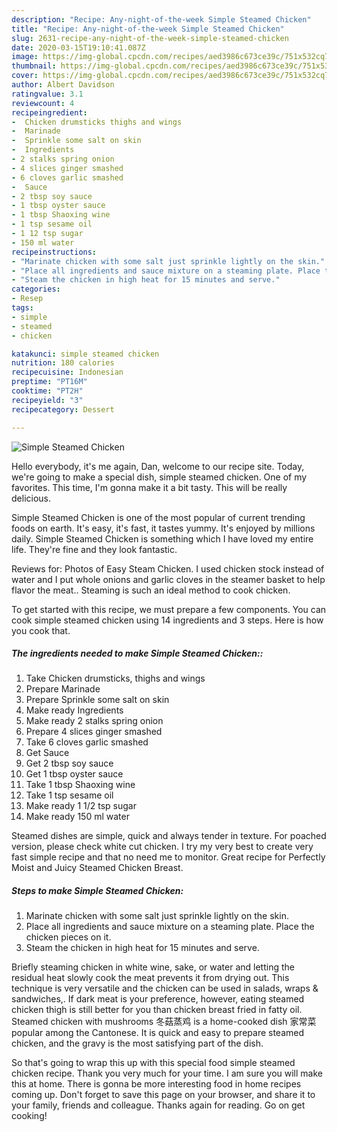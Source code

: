 ```yaml
---
description: "Recipe: Any-night-of-the-week Simple Steamed Chicken"
title: "Recipe: Any-night-of-the-week Simple Steamed Chicken"
slug: 2631-recipe-any-night-of-the-week-simple-steamed-chicken
date: 2020-03-15T19:10:41.087Z
image: https://img-global.cpcdn.com/recipes/aed3986c673ce39c/751x532cq70/simple-steamed-chicken-recipe-main-photo.jpg
thumbnail: https://img-global.cpcdn.com/recipes/aed3986c673ce39c/751x532cq70/simple-steamed-chicken-recipe-main-photo.jpg
cover: https://img-global.cpcdn.com/recipes/aed3986c673ce39c/751x532cq70/simple-steamed-chicken-recipe-main-photo.jpg
author: Albert Davidson
ratingvalue: 3.1
reviewcount: 4
recipeingredient:
-  Chicken drumsticks thighs and wings
-  Marinade
-  Sprinkle some salt on skin
-  Ingredients
- 2 stalks spring onion
- 4 slices ginger smashed
- 6 cloves garlic smashed
-  Sauce
- 2 tbsp soy sauce
- 1 tbsp oyster sauce
- 1 tbsp Shaoxing wine
- 1 tsp sesame oil
- 1 12 tsp sugar
- 150 ml water
recipeinstructions:
- "Marinate chicken with some salt just sprinkle lightly on the skin."
- "Place all ingredients and sauce mixture on a steaming plate. Place the chicken pieces on it."
- "Steam the chicken in high heat for 15 minutes and serve."
categories:
- Resep
tags:
- simple
- steamed
- chicken

katakunci: simple steamed chicken
nutrition: 180 calories
recipecuisine: Indonesian
preptime: "PT16M"
cooktime: "PT2H"
recipeyield: "3"
recipecategory: Dessert

---
```



![Simple Steamed Chicken](https://img-global.cpcdn.com/recipes/aed3986c673ce39c/751x532cq70/simple-steamed-chicken-recipe-main-photo.jpg)

Hello everybody, it's me again, Dan, welcome to our recipe site. Today, we're going to make a special dish, simple steamed chicken. One of my favorites. This time, I'm gonna make it a bit tasty. This will be really delicious.

Simple Steamed Chicken is one of the most popular of current trending foods on earth. It's easy, it's fast, it tastes yummy. It's enjoyed by millions daily. Simple Steamed Chicken is something which I have loved my entire life. They're fine and they look fantastic.

Reviews for: Photos of Easy Steam Chicken. I used chicken stock instead of water and I put whole onions and garlic cloves in the steamer basket to help flavor the meat.. Steaming is such an ideal method to cook chicken.


To get started with this recipe, we must prepare a few components. You can cook simple steamed chicken using 14 ingredients and 3 steps. Here is how you cook that.

##### The ingredients needed to make Simple Steamed Chicken::

1. Take  Chicken drumsticks, thighs and wings
1. Prepare  Marinade
1. Prepare  Sprinkle some salt on skin
1. Make ready  Ingredients
1. Make ready 2 stalks spring onion
1. Prepare 4 slices ginger smashed
1. Take 6 cloves garlic smashed
1. Get  Sauce
1. Get 2 tbsp soy sauce
1. Get 1 tbsp oyster sauce
1. Take 1 tbsp Shaoxing wine
1. Take 1 tsp sesame oil
1. Make ready 1 1/2 tsp sugar
1. Make ready 150 ml water


Steamed dishes are simple, quick and always tender in texture. For poached version, please check white cut chicken. I try my very best to create very fast simple recipe and that no need me to monitor. Great recipe for Perfectly Moist and Juicy Steamed Chicken Breast. 

##### Steps to make Simple Steamed Chicken:

1. Marinate chicken with some salt just sprinkle lightly on the skin.
1. Place all ingredients and sauce mixture on a steaming plate. Place the chicken pieces on it.
1. Steam the chicken in high heat for 15 minutes and serve.


Briefly steaming chicken in white wine, sake, or water and letting the residual heat slowly cook the meat prevents it from drying out. This technique is very versatile and the chicken can be used in salads, wraps &amp; sandwiches,. If dark meat is your preference, however, eating steamed chicken thigh is still better for you than chicken breast fried in fatty oil. Steamed chicken with mushrooms 冬菇蒸鸡 is a home-cooked dish 家常菜 popular among the Cantonese. It is quick and easy to prepare steamed chicken, and the gravy is the most satisfying part of the dish. 

So that's going to wrap this up with this special food simple steamed chicken recipe. Thank you very much for your time. I am sure you will make this at home. There is gonna be more interesting food in home recipes coming up. Don't forget to save this page on your browser, and share it to your family, friends and colleague. Thanks again for reading. Go on get cooking!
